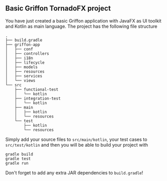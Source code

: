 Basic Griffon TornadoFX project
-------------------------------

You have just created a basic Griffon application with JavaFX as UI toolkit
and Kotlin as main language. The project has the following file structure

    .
    ├── build.gradle
    ├── griffon-app
    │   ├── conf
    │   ├── controllers
    │   ├── i18n
    │   ├── lifecycle
    │   ├── models
    │   ├── resources
    │   ├── services
    │   └── views
    └── src
        ├── functional-test
        │   └── kotlin
        ├── integration-test
        │   └── kotlin
        ├── main
        │   ├── kotlin
        │   └── resources
        └── test
            ├── kotlin
            └── resources

Simply add your source files to `src/main/kotlin`, your test cases to
`src/test/kotlin` and then you will be able to build your project with

    gradle build
    gradle test
    gradle run

Don't forget to add any extra JAR dependencies to `build.gradle`!


